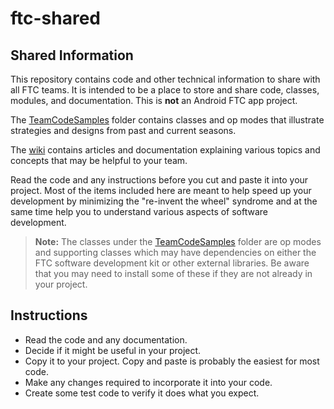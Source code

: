 # ftc-shared

## Shared Information

This repository contains code and other technical information to share
with all FTC teams. It is intended to be a place to store and share
code, classes, modules, and documentation. This is **not** an Android
FTC app project.

The [TeamCodeSamples](TeamCodeSamples) folder contains classes and op
modes that illustrate strategies and designs from past and current
seasons.

The [wiki](ftc-shared.wiki/Home.md) contains articles and documentation
explaining various topics and concepts that may be helpful to your team.

Read the code and any instructions before you cut and paste it into your
project. Most of the items included here are meant to help speed up your
development by minimizing the "re-invent the wheel" syndrome and at the
same time help you to understand various aspects of software
development.

> **Note:** The classes under the [TeamCodeSamples](TeamCodeSamples)
> folder are op modes and supporting classes which may have dependencies
> on either the FTC software development kit or other external
> libraries. Be aware that you may need to install some of these if they
> are not already in your project.

## Instructions

- Read the code and any documentation.
- Decide if it might be useful in your project.
- Copy it to your project. Copy and paste is probably the easiest for most code.
- Make any changes required to incorporate it into your code.
- Create some test code to verify it does what you expect.